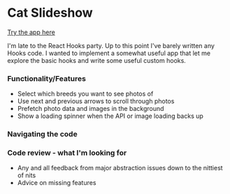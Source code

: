 # Cat Slideshow

[Try the app here](https://jon-whiteroomsoftware.github.io/cat-slideshow/)

I'm late to the React Hooks party. Up to this point I've barely written any Hooks code. I wanted to implement a somewhat useful app that let me explore the basic hooks and write some useful custom hooks.

### Functionality/Features

- Select which breeds you want to see photos of
- Use next and previous arrows to scroll through photos
- Prefetch photo data and images in the background
- Show a loading spinner when the API or image loading backs up

### Navigating the code

### Code review - what I'm looking for

- Any and all feedback from major abstraction issues down to the nittiest of nits
- Advice on missing features
